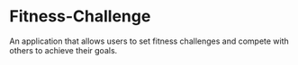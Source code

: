 # Fitness-Challenge
An application that allows users to set fitness challenges and compete with others to achieve their goals.

